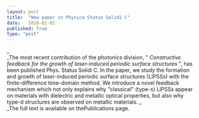 ```yaml
---
layout: post
title:  "New paper in Physica Status Solidi C"
date:   2016-02-02
published: True
type: "post"
---
```


  
_  
_The most recent contribution of the photonics division, " _Constructive feedback for the growth of laser-induced periodic surface structures_ ", has been published Phys. Status Solidi C.   In the paper, we study the formation and growth of laser-induced periodic surface structures (LIPSSs) with the finite-difference time-domain method.   We introduce a novel feedback mechanism which not only explains why
"classical" (type-s) LIPSSs appear on materials with dielectric and metallic optical properties, but also why type-d structures are observed on metallic materials. _  
_The full text is available on thePublications page.


